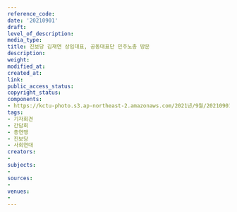 ```yaml
---
reference_code: 
date: '20210901'
draft: 
level_of_description: 
media_type: 
title: 진보당 김재연 상임대표, 공동대표단 민주노총 방문
description: 
weight: 
modified_at: 
created_at: 
link: 
public_access_status: 
copyright_status: 
components:
- https://kctu-photo.s3.ap-northeast-2.amazonaws.com/2021년/9월/20210901-진보당+김재연+상임대표,+공동대표단+민주노총+방문_기자회견_간담회_총연맹_진보당_사회연대/_1D20048.jpg
tags:
- 기자회견
- 간담회
- 총연맹
- 진보당
- 사회연대
creators:
- 
subjects:
- 
sources:
- 
venues:
- 
---
```

